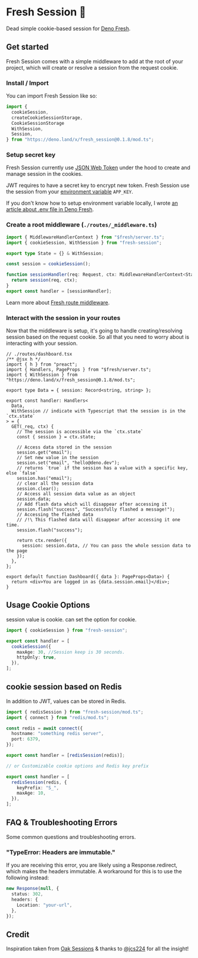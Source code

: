 # Fresh Session 🍋

Dead simple cookie-based session for [Deno Fresh](https://fresh.deno.dev).

## Get started

Fresh Session comes with a simple middleware to add at the root of your project,
which will create or resolve a session from the request cookie.

### Install / Import

You can import Fresh Session like so:

```ts
import {
  cookieSession,
  createCookieSessionStorage,
  CookieSessionStorage
  WithSession,
  Session,
} from "https://deno.land/x/fresh_session@0.1.8/mod.ts";
```

### Setup secret key

Fresh Session currently use [JSON Web Token](https://jwt.io/) under the hood to
create and manage session in the cookies.

JWT requires to have a secret key to encrypt new token. Fresh Session use the
session from your [environment variable](https://deno.land/std/dotenv/load.ts)
`APP_KEY`.

If you don't know how to setup environment variable locally, I wrote
[an article about .env file in Deno Fresh](https://xstevenyung.com/blog/read-.env-file-in-deno-fresh).

### Create a root middleware (`./routes/_middleware.ts`)

```ts
import { MiddlewareHandlerContext } from "$fresh/server.ts";
import { cookieSession, WithSession } from "fresh-session";

export type State = {} & WithSession;

const session = cookieSession();

function sessionHandler(req: Request, ctx: MiddlewareHandlerContext<State>) {
  return session(req, ctx);
}
export const handler = [sessionHandler];
```

Learn more about
[Fresh route middleware](https://fresh.deno.dev/docs/concepts/middleware).

### Interact with the session in your routes

Now that the middleware is setup, it's going to handle creating/resolving
session based on the request cookie. So all that you need to worry about is
interacting with your session.

```tsx
// ./routes/dashboard.tsx
/** @jsx h */
import { h } from "preact";
import { Handlers, PageProps } from "$fresh/server.ts";
import { WithSession } from "https://deno.land/x/fresh_session@0.1.8/mod.ts";

export type Data = { session: Record<string, string> };

export const handler: Handlers<
  Data,
  WithSession // indicate with Typescript that the session is in the `ctx.state`
> = {
  GET(_req, ctx) {
    // The session is accessible via the `ctx.state`
    const { session } = ctx.state;

    // Access data stored in the session
    session.get("email");
    // Set new value in the session
    session.set("email", "hello@deno.dev");
    // returns `true` if the session has a value with a specific key, else `false`
    session.has("email");
    // clear all the session data
    session.clear();
    // Access all session data value as an object
    session.data;
    // Add flash data which will disappear after accessing it
    session.flash("success", "Successfully flashed a message!");
    // Accessing the flashed data
    // /!\ This flashed data will disappear after accessing it one time.
    session.flash("success");

    return ctx.render({
      session: session.data, // You can pass the whole session data to the page
    });
  },
};

export default function Dashboard({ data }: PageProps<Data>) {
  return <div>You are logged in as {data.session.email}</div>;
}
```

## Usage Cookie Options

session value is cookie. can set the option for cookie.

```ts
import { cookieSession } from "fresh-session";

export const handler = [
  cookieSession({
    maxAge: 30, //Session keep is 30 seconds.
    httpOnly: true,
  }),
];
```

## cookie session based on Redis

In addition to JWT, values can be stored in Redis.

```ts
import { redisSession } from "fresh-session/mod.ts";
import { connect } from "redis/mod.ts";

const redis = await connect({
  hostname: "something redis server",
  port: 6379,
});

export const handler = [redisSession(redis)];

// or Customizable cookie options and Redis key prefix

export const handler = [
  redisSession(redis, {
    keyPrefix: "S_",
    maxAge: 10,
  }),
];
```

## FAQ &amp; Troubleshooting Errors

Some common questions and troubleshooting errors.

### "TypeError: Headers are immutable."

If you are receiving this error, you are likely using a Response.redirect, which
makes the headers immutable. A workaround for this is to use the following
instead:

```ts
new Response(null, {
  status: 302,
  headers: {
    Location: "your-url",
  },
});
```

## Credit

Inspiration taken from [Oak Sessions](https://github.com/jcs224/oak_sessions) &
thanks to [@jcs224](https://github.com/jcs224) for all the insight!
